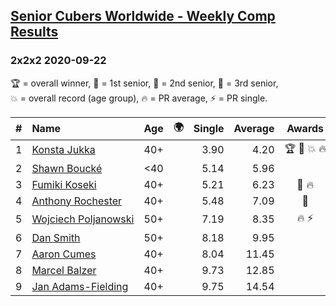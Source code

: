 <style>table {white-space: nowrap;}</style>
<link rel="stylesheet" type="text/css" href="/scw-comp/css/flags.css" />

## [Senior Cubers Worldwide - Weekly Comp Results](/scw-comp/results/)
### 2x2x2 2020-09-22

<span style="white-space: nowrap;">🏆 = overall winner</span>, <span style="white-space: nowrap;">🥇 = 1st senior</span>, <span style="white-space: nowrap;">🥈 = 2nd senior</span>, <span style="white-space: nowrap;">🥉 = 3rd senior</span>, <span style="white-space: nowrap;">💥 = overall record (age group)</span>, <span style="white-space: nowrap;">🔥 = PR average</span>, <span style="white-space: nowrap;">⚡ = PR single</span>.

| # | Name | Age | 🌍 | Single | Average | Awards | Solve 1 | Solve 2 | Solve 3 | Solve 4 | Solve 5 | Video |
| :--: | :-- | :--: | :--: | --: | --: | :--: | --: | --: | --: | --: | --: | :-- |
| 1 | [Konsta Jukka](../../persons/konsta_jukka/222.md) | 40+ | <i class="flag flag-FI" /> | 3.90 | 4.20 | 🏆 🥇 💥 🔥 | 4.15 | 4.49 | 3.90 | 3.97 | 4.91 | [Desktop](https://www.facebook.com/events/349197636276246/permalink/351967605999249) / [Mobile](https://m.facebook.com/events/349197636276246?view=permalink&id=351967605999249) |
| 2 | [Shawn Boucké](../../persons/shawn_boucke/222.md) | <40 | <i class="flag flag-US" /> | 5.14 | 5.96 |  | 5.78 | 6.11 | 6.38 | 5.98 | 5.14 | [Desktop](https://www.facebook.com/events/349197636276246/permalink/352945255901484) / [Mobile](https://m.facebook.com/events/349197636276246?view=permalink&id=352945255901484) |
| 3 | [Fumiki Koseki](../../persons/fumiki_koseki/222.md) | 40+ | <i class="flag flag-JP" /> | 5.21 | 6.23 | 🥈 🔥 | 5.59 | 6.57 | 5.21 | 10.62 | 6.53 | [Desktop](https://www.facebook.com/events/349197636276246/permalink/350479676148042) / [Mobile](https://m.facebook.com/events/349197636276246?view=permalink&id=350479676148042) |
| 4 | [Anthony Rochester](../../persons/anthony_rochester/222.md) | 40+ | <i class="flag flag-AU" /> | 5.48 | 7.09 | 🥉 | 7.96 | 7.02 | 5.48 | 7.76 | 6.49 | [Desktop](https://www.facebook.com/events/349197636276246/permalink/349370762925600) / [Mobile](https://m.facebook.com/events/349197636276246?view=permalink&id=349370762925600) |
| 5 | [Wojciech Poljanowski](../../persons/wojciech_poljanowski/222.md) | 50+ | <i class="flag flag-PL" /> | 7.19 | 8.35 | 🔥 ⚡ | 7.19 | 9.46 | 7.19 | 9.04 | 8.82 | [Desktop](https://www.facebook.com/events/3404368289613252/permalink/3438426666207414) / [Mobile](https://m.facebook.com/events/3404368289613252?view=permalink&id=3438426666207414) |
| 6 | [Dan Smith](../../persons/dan_smith/222.md) | 50+ | <i class="flag flag-US" /> | 8.18 | 9.95 |  | 8.18 | 9.97 | 8.20 | 12.94 | 11.68 | [Desktop](https://www.facebook.com/events/349197636276246/permalink/352926999236643) / [Mobile](https://m.facebook.com/events/349197636276246?view=permalink&id=352926999236643) |
| 7 | [Aaron Cumes](../../persons/aaron_cumes/222.md) | 40+ | <i class="flag flag-GB" /> | 8.04 | 11.45 |  | 17.63 | 8.57 | 8.41 | 8.04 | 17.37 | [Desktop](https://www.facebook.com/events/349197636276246/permalink/349544472908229) / [Mobile](https://m.facebook.com/events/349197636276246?view=permalink&id=349544472908229) |
| 8 | [Marcel Balzer](../../persons/marcel_balzer/222.md) | 40+ | <i class="flag flag-DE" /> | 9.73 | 12.85 |  | 9.73 | 13.85 | 10.84 | 25.25 | 13.87 | [Desktop](https://www.facebook.com/marcel.balzer.9216/videos/10160441676737516) / [Mobile](https://m.facebook.com/marcel.balzer.9216/videos/10160441676737516) |
| 9 | [Jan Adams-Fielding](../../persons/jan_adams_fielding/222.md) | 40+ | <i class="flag flag-GB" /> | 9.75 | 14.54 |  | 18.99 | 24.59 | 9.75 | 12.88 | 11.76 | [Desktop](https://www.facebook.com/events/349197636276246/permalink/353452699184073) / [Mobile](https://m.facebook.com/events/349197636276246?view=permalink&id=353452699184073) |

<!-- Global site tag (gtag.js) - Google Analytics -->
<script async src="https://www.googletagmanager.com/gtag/js?id=UA-86348435-3"></script>
<script>window.dataLayer = window.dataLayer || []; function gtag() {dataLayer.push(arguments);} gtag('js', new Date()); gtag('config', 'UA-86348435-3');</script>
